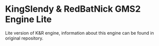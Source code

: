 # KingSlendy & RedBatNick GMS2 Engine Lite

Lite version of K&R engine, information about this engine can be found in original repository.
